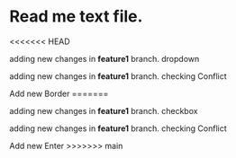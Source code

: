 # Read me text file.
<<<<<<< HEAD
<p>adding new changes in <b>feature1</b> branch. dropdown </p>
<p>adding new changes in <b>feature1</b> branch. checking Conflict </p>
Add new Border
=======
<p>adding new changes in <b>feature1</b> branch. checkbox </p>
<p>adding new changes in <b>feature1</b> branch. checking Conflict </p>
Add new Enter
>>>>>>> main
